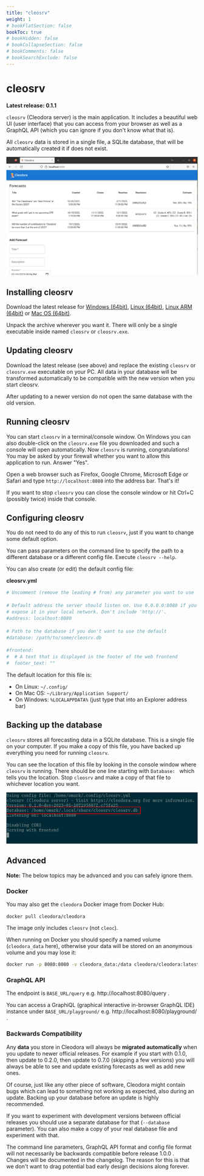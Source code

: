 ```yaml
---
title: "cleosrv"
weight: 1
# bookFlatSection: false
bookToc: true
# bookHidden: false
# bookCollapseSection: false
# bookComments: false
# bookSearchExclude: false
---
```


# cleosrv

**Latest release: 0.1.1**

`cleosrv` (Cleodora server) is the main application. It includes a beautiful
web UI (user interface) that you can access from your browser as well as a
GraphQL API (which you can ignore if you don't know what that is).

All `cleosrv` data is stored in a single file, a SQLite database, that will be
automatically created it if does not exist.

![cleosrv web frontend](/cleosrv_frontend.png "cleosrv web frontend")


## Installing cleosrv

Download the latest release for
[Windows (64bit)](https://github.com/cleodora-forecasting/cleodora/releases/download/v0.1.1/cleosrv_0.1.1_windows_amd64.zip),
[Linux (64bit)](https://github.com/cleodora-forecasting/cleodora/releases/download/v0.1.1/cleosrv_0.1.1_linux_amd64.tar.gz),
[Linux ARM (64bit)](https://github.com/cleodora-forecasting/cleodora/releases/download/v0.1.1/cleosrv_0.1.1_linux_arm64.tar.gz) or
[Mac OS (64bit)](https://github.com/cleodora-forecasting/cleodora/releases/download/v0.1.1/cleosrv_0.1.1_darwin_amd64.tar.gz).

Unpack the archive wherever you want it. There will only be a single executable
inside named `cleosrv` or `cleosrv.exe`.


## Updating cleosrv

Download the latest release (see above) and replace the existing `cleosrv` or
`cleosrv.exe` executable on your PC. All data in your database will be
transformed automatically to be compatible with the new version when you start
cleosrv.

After updating to a newer version do not open the same database with the old
version.


## Running cleosrv

You can start `cleosrv` in a terminal/console window. On Windows you can also
double-click on the `cleosrv.exe` file you downloaded and such a console will
open automatically. Now `cleosrv` is running, congratulations! You may be asked by
your firewall whether you want to allow this application to run. Answer "Yes".

Open a web browser such as Firefox, Google Chrome, Microsoft Edge or Safari and
type `http://localhost:8080` into the address bar. That's it!

If you want to stop `cleosrv` you can close the console window or hit Ctrl+C
(possibly twice) inside that console.


## Configuring cleosrv

You do not need to do any of this to run `cleosrv`, just if you want to change
some default option.

You can pass parameters on the command line to specify the path to a different
database or a different config file. Execute `cleosrv --help`.

You can also create (or edit) the default config file:

**cleosrv.yml**

```yaml
# Uncomment (remove the leading # from) any parameter you want to use

# Default address the server should listen on. Use 0.0.0.0:8080 if you want to
# expose it in your local network. Don't include 'http://'.
#address: localhost:8080

# Path to the database if you don't want to use the default
#database: /path/to/some/cleosrv.db

#frontend:
#  # A text that is displayed in the footer of the web frontend
#  footer_text: ""
```

The default location for this file is:

* On Linux: `~/.config/`
* On Mac OS: `~/Library/Application Support/`
* On Windows: `%LOCALAPPDATA%` (just type that into an Explorer address bar)


## Backing up the database

`cleosrv` stores all forecasting data in a SQLite database. This is a single
file on your computer. If you make a copy of this file, you have backed up
everything you need for running `cleosrv`.

You can see the location of this file by looking in the console window where
`cleosrv` is running. There should be one line starting with `Database: ` which
tells you the location. Stop `cleosrv` and make a copy of that file to
whichever location you want.

![cleosrv console](/cleosrv_console.png "cleosrv console")


## Advanced

**Note:** The below topics may be advanced and you can safely ignore them.


### Docker

You may also get the `cleodora` Docker image from Docker Hub:

`docker pull cleodora/cleodora`

The image only includes `cleosrv` (not `cleoc`).

When running on Docker you should specify a named volume (`cleodora_data` here),
otherwise your data will be stored on an anonymous volume and you may lose it:

```bash
docker run -p 8080:8080 -v cleodora_data:/data cleodora/cleodora:latest
```


### GraphQL API

The endpoint is `BASE_URL/query` e.g. http://localhost:8080/query .

You can access a GraphiQL (graphical interactive in-browser GraphQL IDE)
instance under `BASE_URL/playground/` e.g. http://localhost:8080/playground/ .


### Backwards Compatibility

Any **data** you store in Cleodora will always be **migrated automatically**
when you update to newer official releases. For example if you start with
0.1.0, then update to 0.2.0, then update to 0.7.0 (skipping a few versions) you
will always be able to see and update existing forecasts as well as add new
ones.

Of course, just like any other piece of software, Cleodora might contain bugs
which can lead to something not working as expected, also during an update.
Backing up your database before an update is highly recommended.

If you want to experiment with development versions between official releases
you should use a separate database for that (`--database` parameter). You can
also make a copy of your real database file and experiment with that.

The command line parameters, GraphQL API format and config file format will not
necessarily be backwards compatible before release 1.0.0 . Changes will be
documented in the changelog. The reason for this is that we don't want to drag
potential bad early design decisions along forever.
